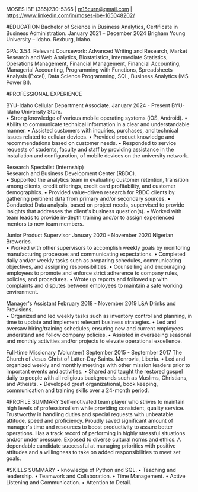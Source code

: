 
MOSES IBE (385)230-5365  | m15curn@gmail.com |  https://www.linkedin.com/in/moses-ibe-165048202/ 
 
#EDUCATION 
Bachelor of Science in Business Analytics, Certificate in Business Administration.                                    January 2021 – December 2024 
Brigham Young University – Idaho.                                                                                                                 Rexburg, Idaho. 

GPA: 3.54. 
Relevant Coursework: Advanced Writing and Research, Market Research and Web Analytics, Biostatistics, Intermediate Statistics, 
Operations Management, Financial Management, Financial Accounting, Managerial Accounting, Programming with Functions, 
Spreadsheets Analysis (Excel), Data Science Programming, SQL, Business Analytics (MS Power BI). 
 
#PROFESSIONAL EXPERIENCE 

BYU-Idaho Cellular Department Associate.                                                                                    January 2024 - Present 
BYU-Idaho University Store.                                                                                                
• Strong knowledge of various mobile operating systems (iOS, Android). 
• Ability to communicate technical information in a clear and understandable manner. 
• Assisted customers with inquiries, purchases, and technical issues related to cellular devices. 
• Provided product knowledge and recommendations based on customer needs. 
• Responded to service requests of students, faculty and staff by providing assistance in the installation and configuration, of 
mobile devices on the university network. 

Research Specialist (Internship)                                                                                                                   
Research and Business Development Center (RBDC).                                                                                                                          
• Supported the analytics team in evaluating customer retention, transition among clients, credit offerings, credit card 
profitability, and customer demographics. 
• Provided value-driven research for RBDC clients by gathering pertinent data from primary and/or secondary sources. 
• Conducted Data analysis, based on project needs, supervised to provide insights that addresses the client's business 
question(s). 
• Worked with team leads to provide in-depth training and/or to assign experienced mentors to new team members.   

Junior Product Supervisor                                                                                             January 2020 - November 2020 
Nigerian Breweries.                                                                                                                           
• Worked with other supervisors to accomplish weekly goals by monitoring manufacturing processes and communicating 
expectations. 
• Completed daily and/or weekly tasks such as preparing schedules, communicating objectives, and assigning responsibilities. 
• Counselling and encouraging employees to promote and enforce strict adherence to company rules, policies, and procedures. 
• Wrote up reports and followed up with complaints and disputes between employees to maintain a safe working environment. 

Manager's Assistant                                                                                                  February 2018 - November 2019 
L&A Drinks and Provisions.                                                                                                                                        
• Organized and led weekly tasks such as inventory control and planning, in time to update and implement relevant business 
strategies. 
• Led and oversaw hiring/training schedules; ensuring new and current employees understand and follow company policies. 
• Assisted in overseeing seasonal and monthly activities and/or projects to elevate operational excellence. 

Full-time Missionary (Volunteer)                                                                                   September 2015 - September 2017 
The Church of Jesus Christ of Latter-Day Saints.  Monrovia, Liberia. 
• Led and organized weekly and monthly meetings with other mission leaders prior to important events and activities. 
• Shared and taught the restored gospel daily to people with all religious backgrounds such as Muslims, Christians, and Atheists. 
• Developed great organizational, book keeping, communication and training skills over a 24-month period. 

#PROFILE SUMMARY 
Self-motivated team player who strives to maintain high levels of professionalism while providing consistent, quality service. 
Trustworthy in handling duties and special requests with unbeatable attitude, speed and proficiency. Proudly saved significant amount 
of manager's time and resources to boost productivity to assure better operations. Has a track record of performing in highly stressful 
situations and/or under pressure. Exposed to diverse cultural norms and ethics. A dependable candidate successful at managing 
priorities with positive attitudes and a willingness to take on added responsibilities to meet set goals. 
 
#SKILLS SUMMARY 
• knowledge of Python and SQL. 
• Teaching and leadership. 
• Teamwork and Collaboration. 
• Time Management. 
• Active Listening and Communication. 
• Attention to Detail. 
